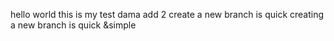 hello world 
this is my test dama
add 2
create a new branch is quick
creating a new branch is quick &simple
